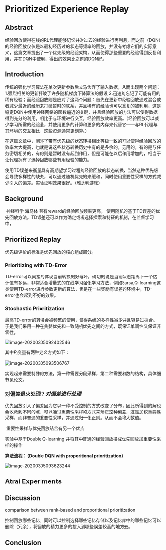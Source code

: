 # Prioritized Experience Replay

## Abstract

​	经验回放使得在线的RL代理能够记忆并对过去的经验进行再利用，而之前（DQN）的经验回放仅仅是以最初经历过的状态等频率的回放，并没有考虑它们的实际意义，这篇文章提出了一个优先级的经验架构，从而使得那些重要的经验得到反复利用，并在DQN中使用，得出的效果比之前的DQN好。

## Introduction

​	传统的强化学习算法在单次更新参数后立马舍弃了输入数据，从而出现两个问题：1.强烈相关的更新打破了许多随机梯度下降算法的假设 2.迅速的忘记了可能有用的稀有经验；而经验回放则是应对了这两个问题：首先在更新中经验回放通过混合或者减少最近的经历来打破暂时的联系，并且稀有的经验也可以重复的被利用，这是稳定DQN中使用神经网络的函数逼近的关键，并且经验回放的方法可以使得数据得到充分的利用，相比于与环境进行交互，经验回放效率更高。（经验回放可以减少学习所需的经验量，并使用更多的计算和更多的内存来代替它——与RL代理与其环境的交互相比，这些资源通常更划算。）

​	在这篇文章中，阐述了带有优先级的状态转换相比等级一致的可以使得经验回放的效率大大提高，也就是说这些状态转换历史中有的是多余的，无用的，有的是与任务密切相关的，有的则是暂时没有起到作用，但是可能在以后作用增加的，相当于让代理拥有了选择回放哪些有用经验的能力。

​	使用TD误差来衡量具有高期望学习过程的经验回放的状态转换，当然这种优先级会导致多样性的缺失，可以通过随机优先的来缓和，同时使用重要性采样的方式减少引入的偏差。实验证明效果很好。（雅达利游戏）

## Background

​	神经科学 海马体  带有reward的经验回放频率更高，  使用随机的基于TD误差的优先回放方法。TD误差还可以作为确定或者选择探索和特征的机制，在监督学习中，

## Prioritized Replay

优先级评价的标准是优先回放的核心组成部分。

### Prioritizing with  TD-Error

TD-error可以间接的体现当前转换的好与坏，确切的说是当前状态距离下一个估计值有多远，非常适合增量式的在线学习强化学习方法，例如Sarsa,Q-learning这类使用TD-error进行参数更新的算法，但是在一些奖励有误差的环境中，TD-error也会起到不好的效果。

### Stochastic Prioritization

最高TD-error的转换会被频繁的使用，使得系统的多样性减少并且容易过拟合。于是我们采用一种在贪婪优先和一致随机优先之间的方式，既保证单调性又保证非零性。

![image-20200305092402546](C:\Users\Administrator\AppData\Roaming\Typora\typora-user-images\image-20200305092402546.png)

其中$P_i$变量有两种定义方式如下：

![image-20200305093506767](C:\Users\Administrator\AppData\Roaming\Typora\typora-user-images\image-20200305093506767.png)

实现起来需要特殊的方法，第一种需要分段采样，第二种需要和数的结构，具体细节见论文。

### 对偏差退火处理？*对偏差进行处理*

​	优先回放引入了偏差因为它以一种不受控制的方式改变了分布，因此所得到的解也会收敛到不同的点，可以通过重要性采样的方式来矫正这种偏差，这是加权重要性采样，而非普通的重要性采样，并通过归一化正则。从而不会增大数值。

​	重要性采样与优先回放结合有另一个优点

实验中基于Double Q-learning 并将其中普通的经验回放换成优先回放加重要性采样的操作

**算法流程：（Double DQN with proporitional prioritization）**

![image-20200305093623244](C:\Users\Administrator\AppData\Roaming\Typora\typora-user-images\image-20200305093623244.png)

## Atrai Experiments

## Discussion

comparison between rank-based and proporitional prioritization

控制回放哪些记忆，同时可以控制选择哪些记忆存储以及记忆库中的哪些记忆可以删除（冗余），将回放的精力更多的投入到哪些误差较高的地方去。

## Conclusion







​	

​	

​	

​	